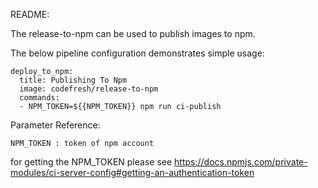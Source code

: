 README:

The release-to-npm can be used to publish images to npm. 

The below pipeline configuration demonstrates simple usage:


    deploy_to_npm:  
      title: Publishing To Npm 
      image: codefresh/release-to-npm
      commands:
      - NPM_TOKEN=${{NPM_TOKEN}} npm run ci-publish 


Parameter Reference:

    NPM_TOKEN : token of npm account
    
for getting the NPM_TOKEN please see https://docs.npmjs.com/private-modules/ci-server-config#getting-an-authentication-token
